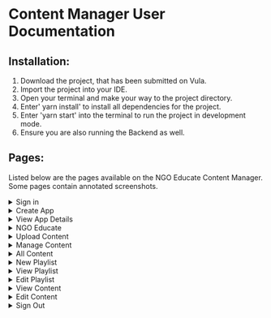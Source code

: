 # Content Manager User Documentation #

## Installation: ##
1. Download the project, that has been submitted on Vula.
2. Import the project into your IDE.
3. Open your terminal and make your way to the project directory.
4. Enter' yarn install' to install all dependencies for the project.
5. Enter 'yarn start' into the terminal to run the project in development mode.
6. Ensure you are also running the Backend as well.

## Pages: ##
Listed below are the pages available on the NGO Educate Content Manager. Some pages contain annotated screenshots.
<details>
  <summary> Sign in </summary>
  <p>This is the landing page of NGO Educate. You are required to Sign In before accessing the site.</p>
  
    1. Enter your email address.
    2. Enter your password.
    3. Click the 'Sign In' button.
</details>


<details>
  <summary> Create App </summary>
  <p>If you have not created an app yet, you will be directed to this page. Here you must provide a name and description for your app as well as an app logo. The 'Generate App' button will enable once all the required fields have been filled. </p>

    1. Enter a name for your app.
    2. Enter a description for your app.
    3. Upload an image to be used as the app logo.
    4. Click the 'Generate App' button and you will then be redirected to the 'App Details' page.

</details>

<details>
  <summary> View App Details </summary>
  <p>This page allows you to view the details of the app you created and download the APK.</p>
  
</details>

<details>
  <summary>NGO Educate</summary>
  <p>This is the home page which provides summary statistics as well as links to important pages.</p>
</details>
  
<details>
  <summary>Upload Content</summary>
  <p>This page allows you to upload content (e.g. videos, images, etc) to your app.</p>
  
    1. Enter a name for the content.
    2. Enter a description.
    3. Select a file from your device that you want to upload.
    4. You may select which playlist(s) to add the content to and select a date, however these fields are not required.
    5. Hovering your mouse over the "?" alongside the disabled 'Upload' button informs you of the required fields that you must provide to upload content.
    6. Once the name, description and file have been provided, the 'Upload' button will enable. Click the button and confirm to upload content.
  
  ![picture alt](UploadContent.png "Upload Content Page")
</details>
  
<details>
  <summary>Manage Content</summary>
  <p>This page lists all your playlists. You can click on a playlist card to view the details of the selected playlist. It also containts a 'New Playlist' and 'All Content' buttons which allow you to create a new playlist or view all your uploaded content, respectively. A search bar is also available where you can search for a playlist.</p>

</details>
  
<details>
  <summary>All Content</summary>
  <p>This page lists all the content you have uploaded. You can use the search bar to find a specific piece of content. Clicking a content card redirects you to the 'View Content' page.</p>
</details>
  
<details>
  <summary>New Playlist</summary>
  <p>This page allows your to create a new playlist.</p>  
  
    1. Enter a name for the playlist.
    2. Enter a description for the playlist.
    3. Hovering your mouse over "?" next to the 'Create' button will inform you of the fields you are required to fill to enable the 'Create' button.
    4. Click the 'Create' button and confirm to create the new playlist.
  
  ![picture alt](NewPlaylist.png "New Playlist Page")
</details>
  
<details>
  <summary>View Playlist</summary>
  <p>This page will provide the name, description and content associated with the selected playlist. It also contains a 'Back,' 'Edit' and 'Delete' button which will redirect you page to the previous page, allow you to edit the playlist, and delete the playlist respectively. You may also click on a piece of content to view its details.</p>
</details>
  
<details>
  <summary>Edit Playlist</summary>
  <p>This page allows you to change the name and description of the selected playlist, and add or remove content to/from the playlist.</p>
    
    1. Enter a new name and/or description.
    2. Click the 'Change' button and confirm changes.
    3. Use the dropdown menu to view all uploaded content. Select the content that you want to add to the playlist.
    4. Click 'Add Content' and confirm changes.
    5. Click the 'Remove' button next to each piece of content that you want to remove from the playlist.
    6. Click the 'Back' button to go back to 'View Playlist' and see your changes.
  
  ![picture alt](editPlaylist.png "Edit Playlist Page")
</details>

<details>
  <summary>View Content</summary>
  <p>This page allows you to see the name, description and file of the selected content. It also provides the number of views and any feedback it has received. Clicking the 'Open' button will either open the file in another tab or will download the file, depending on the file format. The 'Back,' 'Edit' and 'Delete' buttons redirects you back to the previous page, allows you to edit the content and delete the selected content respectively.</p>
</details>
  
<details>
  <summary>Edit Content</summary>
  <p>This page allows you to change the name and description of the selected content.</p>
      
    1. Enter a new name and/or description.
    2. Click the 'Save' button and confirm changes.
  
  ![picture alt](editContent.png "Edit Content Page")
</details>

<details>
  <summary> Sign Out</summary>
  <p>This button will sign you out and redirect you to the 'Sign In' page.</p>
</details>
